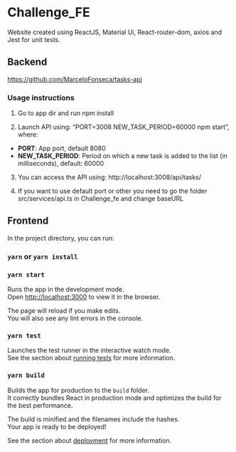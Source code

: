 # Challenge_FE

Website created using ReactJS, Material Ui, React-router-dom, axios and Jest for unit tests.

## Backend

https://github.com/MarceloFonseca/tasks-api

### Usage instructions

1. Go to app dir and run npm install 

2. Launch API using: “PORT=3008 NEW_TASK_PERIOD=60000 npm start”, where: 
- **PORT**: App port, default 8080 
- **NEW_TASK_PERIOD**: Period on which a new task is added to the list (in milliseconds), default: 60000 

3. You can access the API using: http://localhost:3008/api/tasks/

4. If you want to use default port or other you need to go the folder src/services/api.ts in Challenge_fe and change baseURL

## Frontend

In the project directory, you can run:

### `yarn` or `yarn install`

### `yarn start`

Runs the app in the development mode.\
Open [http://localhost:3000](http://localhost:3000) to view it in the browser.

The page will reload if you make edits.\
You will also see any lint errors in the console.

### `yarn test`

Launches the test runner in the interactive watch mode.\
See the section about [running tests](https://facebook.github.io/create-react-app/docs/running-tests) for more information.

### `yarn build`

Builds the app for production to the `build` folder.\
It correctly bundles React in production mode and optimizes the build for the best performance.

The build is minified and the filenames include the hashes.\
Your app is ready to be deployed!

See the section about [deployment](https://facebook.github.io/create-react-app/docs/deployment) for more information.


